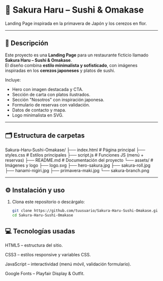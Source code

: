 # 🌸 Sakura Haru – Sushi & Omakase  
Landing Page inspirada en la primavera de Japón y los cerezos en flor.

---

## 📖 Descripción
Este proyecto es una **Landing Page** para un restaurante ficticio llamado **Sakura Haru – Sushi & Omakase**.  
El diseño combina **estilo minimalista y sofisticado**, con imágenes inspiradas en los **cerezos japoneses** y platos de sushi.

Incluye:  
- Hero con imagen destacada y CTA.  
- Sección de carta con platos ilustrados.  
- Sección "Nosotros" con inspiración japonesa.  
- Formulario de reservas con validación.  
- Datos de contacto y mapa.  
- Logo minimalista en SVG.  

---

## 🗂️ Estructura de carpetas
Sakura-Haru-Sushi-Omakase/
├── index.html # Página principal
├── styles.css # Estilos principales
├── script.js # Funciones JS (menú + reservas)
├── README.md # Documentación del proyecto
└── assets/ # Imágenes y logo
├── logo.svg
├── hero-sakura.jpg
├── sakura-roll.jpg
├── hanami-nigiri.jpg
├── primavera-maki.jpg
└── sakura-branch.png


---

## ⚙️ Instalación y uso
1. Clona este repositorio o descárgalo:
   ```bash
   git clone https://github.com/tuusuario/Sakura-Haru-Sushi-Omakase.git
   cd Sakura-Haru-Sushi-Omakase
   
## 💻 Tecnologías usadas

HTML5 – estructura del sitio.

CSS3 – estilos responsive y variables CSS.

JavaScript – interactividad (menú móvil, validación formulario).

Google Fonts – Playfair Display & Outfit.
